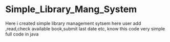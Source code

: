 # Simple_Library_Mang_System 
Here i created simple library management sytsem here user add ,read,check available book,submit last date etc, know 
this code very simple 
full code in java
